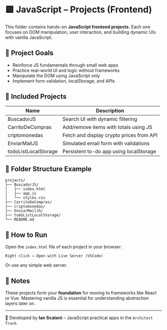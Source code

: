 # 🟨 JavaScript – Projects (Frontend)

This folder contains hands-on **JavaScript frontend projects**. Each one focuses on DOM manipulation, user interaction, and building dynamic UIs with vanilla JavaScript.

## 🎯 Project Goals

- Reinforce JS fundamentals through small web apps
- Practice real-world UI and logic without frameworks
- Manipulate the DOM using JavaScript only
- Implement form validation, localStorage, and APIs

## 🔨 Included Projects

| Name              | Description |
|-------------------|-------------|
| BuscadorJS        | Search UI with dynamic filtering |
| CarritoDeCompras  | Add/remove items with totals using JS |
| criptomonedas     | Fetch and display crypto prices from API |
| EnviarMailJS      | Simulated email form with validations |
| todoListLocalStorage | Persistent to-do app using localStorage |

## 📁 Folder Structure Example

```
projects/
├── BuscadorJS/
│   ├── index.html
│   ├── app.js
│   └── styles.css
├── CarritoDeCompras/
├── criptomonedas/
├── EnviarMailJS/
├── todoListLocalStorage/
└── README.md
```

## 🚀 How to Run

Open the `index.html` file of each project in your browser:

```
Right click → Open with Live Server (VSCode)
```

Or use any simple web server.

## 📌 Notes

These projects form your **foundation** for moving to frameworks like React or Vue. Mastering vanilla JS is essential for understanding abstraction layers later on.

---

📄 Developed by **Ian Scateni** – JavaScript practical apps in the `Architect Track`.